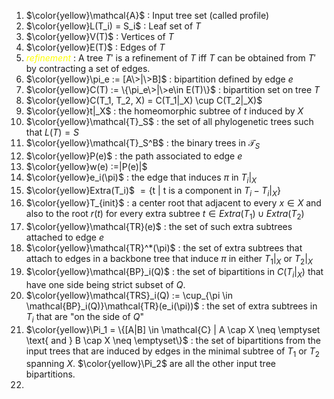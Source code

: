 1. $\color{yellow}\mathcal{A}$ : Input tree set (called profile)
2. $\color{yellow}L(T_i) = S_i$ : Leaf set of $T$ 
3. $\color{yellow}V(T)$ : Vertices of $T$
4. $\color{yellow}E(T)$ : Edges of $T$
5. <span style="color:yellow"><i>refinement</i></span> : A tree $T'$ is a refinement of $T$ iff $T$ can be obtained from $T'$ by contracting a set of edges.
6. $\color{yellow}\pi_e := [A\>|\>B]$ : bipartition defined by edge $e$
7. $\color{yellow}C(T) := \{\pi_e\>|\>e\in E(T)\}$ : bipartition set on tree $T$
8. $\color{yellow}C(T_1, T_2, X) = C(T_1|_X) \cup C(T_2|_X)$
9. $\color{yellow}t|_X$ : the homeomorphic subtree of $t$ induced by $X$
10. $\color{yellow}\mathcal{T}_S$ : the set of all phylogenetic trees such that $L(T) = S$
11. $\color{yellow}\mathcal{T}_S^B$ : the binary trees in $\mathcal{T}_S$
12. $\color{yellow}P(e)$ : the path associated to edge $e$
13. $\color{yellow}w(e) :=|P(e)|$
14. $\color{yellow}e_i(\pi)$ : the edge that induces $\pi$ in $T_i|_X$
15. $\color{yellow}Extra(T_i)$ $= \{\text{t | t is a component in }T_i - T_i|_X\}$ 
16. $\color{yellow}T_{init}$ : a center root that adjacent to every $x \in X$ and also to the root $r(t)$ for every extra subtree $t \in Extra(T_1) \cup Extra(T_2)$
17. $\color{yellow}\mathcal{TR}(e)$ : the set of such extra subtrees attached to edge $e$
18. $\color{yellow}\mathcal{TR}^*(\pi)$ : the set of extra subtrees that attach to edges in a backbone tree that induce $\pi$ in either $T_1|_X$ or $T_2|_X$
19. $\color{yellow}\mathcal{BP}_i(Q)$ : the set of bipartitions in $C(T_i|_X)$ that have one side being strict subset of $Q$.
20. $\color{yellow}\mathcal{TRS}_i(Q) := \cup_{\pi \in \mathcal{BP}_i(Q)}\mathcal{TR}(e_i(\pi))$ : the set of extra subtrees in $T_i$ that are "on the side of $Q$"
21. $\color{yellow}\Pi_1 = \{[A|B] \in \mathcal{C} | A \cap X \neq \emptyset \text{ and } B \cap X \neq \emptyset\}$ : the set of bipartitions from the input trees that are induced by edges in the minimal subtree of $T_1$ or $T_2$ spanning $X$. $\color{yellow}\Pi_2$ are all the other input tree bipartitions.
22. 